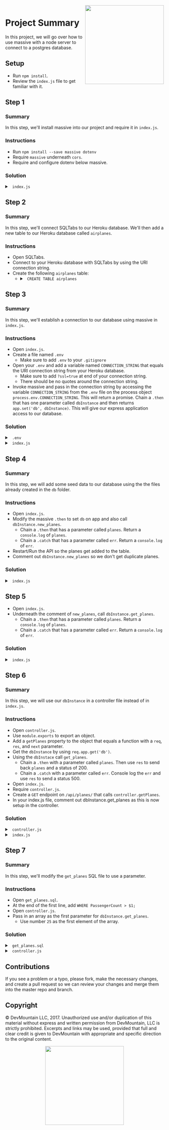 <img src="https://devmounta.in/img/logowhiteblue.png" width="250" align="right">

# Project Summary

In this project, we will go over how to use massive with a node server to connect to a postgres database.

## Setup

* Run `npm install`.
* Review the `index.js` file to get familiar with it.

## Step 1

### Summary

In this step, we'll install massive into our project and require it in `index.js`.

### Instructions

* Run `npm install --save massive dotenv`
* Require `massive` underneath `cors`.
* Require and configure dotenv below massive. 

### Solution

<details>

<summary> <code> index.js </code> </summary>

```js
const express = require('express');
const bodyParser = require('body-parser');
const cors = require('cors');
const massive = require('massive');
require('dotenv').config()

const app = express();
app.use( bodyParser.json() );
app.use( cors() );

const port = process.env.PORT || 3000
app.listen(port, () => { console.log(`Server listening on port ${port}`) } );
```

</details> 

## Step 2

### Summary

In this step, we'll connect SQLTabs to our Heroku database. We'll then add a new table to our Heroku database called `airplanes`.

### Instructions

* Open SQLTabs.
* Connect to your Heroku database with SQLTabs by using the URI connection string.
* Create the following `airplanes` table:
  * <details>
    
    <summary> <code> CREATE TABLE airplanes </code> </summary>
    
    ```sql
    CREATE TABLE airplanes (
      PlaneID SERIAL PRIMARY KEY NOT NULL,
      PlaneType varchar(40) NOT NULL,
      PassengerCount integer NOT NULL
    );
    ```
    
    </details>

## Step 3

### Summary

In this step, we'll establish a connection to our database using massive in `index.js`.

### Instructions

* Open `index.js`.
* Create a file named `.env`
  * Make sure to add `.env` to your `.gitignore`
* Open your `.env` and add a variable named `CONNECTION_STRING` that equals the URI connection string from your Heroku database.
  * Make sure to add `?ssl=true` at end of your connection string.
  * There should be no quotes around the connection string.
* Invoke massive and pass in the connection string by accessing the variable `CONNECTION_STRING` from the `.env` file on the process object `process.env.CONNECTION_STRING`. This will return a promise. Chain a `.then` that has one parameter called `dbInstance` and then returns `app.set('db', dbInstance)`. This will give our express application access to our database.

### Solution

<details>

<summary><code> .env </code></summary>

`CONNECTION_STRING=postgres://username:password@host/dbname?ssl=true`

</details>

<details>

<summary> <code> index.js </code> </summary>

```js
const express = require('express');
const bodyParser = require('body-parser');
const cors = require('cors');
const massive = require('massive');
require('dotenv').config()

const app = express();
massive( process.env.CONNECTION_STRING ).then( dbInstance => app.set('db', dbInstance) );

app.use( bodyParser.json() );
app.use( cors() );

const port = process.env.PORT || 3000
app.listen(port, () => { console.log(`Server listening on port ${port}`) } );
```
</details>

## Step 4

### Summary

In this step, we will add some seed data to our database using the the files already created in the `db` folder.

### Instructions

* Open `index.js`.
* Modify the massive `.then` to set `db` on app and also call `dbInstance.new_planes`.
  * Chain a `.then` that has a parameter called `planes`. Return a `console.log` of `planes`.
  * Chain a `.catch` that has a parameter called `err`. Return a `console.log` of `err`.
* Restart/Run the API so the planes get added to the table.
* Comment out `dbInstance.new_planes` so we don't get duplicate planes.

### Solution

<details>

<summary> <code> index.js </code> </summary>

```js
const express = require('express');
const bodyParser = require('body-parser');
const cors = require('cors');
const massive = require('massive');
require('dotenv').config()

const app = express();
massive( process.env.CONNECTION_STRING ).then( dbInstance => {
  app.set('db', dbInstance);

  // dbInstance.new_planes()
  //   .then( planes => console.log( planes ) )
  //   .catch( err => console.log( err ) );
});

app.use( bodyParser.json() );
app.use( cors() );

const port = process.env.PORT || 3000
app.listen(port, () => { console.log(`Server listening on port ${port}`) } );
```

</details>

## Step 5

* Open `index.js`.
* Underneath the comment of `new_planes`, call `dbInstance.get_planes`.
  * Chain a `.then` that has a parameter called `planes`. Return a `console.log` of `planes`.
  * Chain a `.catch` that has a parameter called `err`. Return a `console.log` of `err`.

### Solution

<details>

<summary> <code> index.js </code> </summary>

```js
const express = require('express');
const bodyParser = require('body-parser');
const cors = require('cors');
const massive = require('massive');
require('dotenv').config()

const app = express();
massive( process.env.CONNECTION_STRING ).then( dbInstance => {
  app.set('db', dbInstance);

  // dbInstance.new_planes()
  //   .then( planes => console.log( planes ) )
  //   .catch( err => console.log( err ) );
  
  dbInstance.get_planes()
    .then( planes => console.log( planes ) )
    .catch( err => console.log( err ) );
});

app.use( bodyParser.json() );
app.use( cors() );

const port = process.env.PORT || 3000
app.listen(port, () => { console.log(`Server listening on port ${port}`) } );
```

</details>

## Step 6

### Summary

In this step, we will use our `dbInstance` in a controller file instead of in `index.js`.

### Instructions

* Open `controller.js`.
* Use `module.exports` to export an object.
* Add a `getPlanes` property to the object that equals a function with a `req`, `res`, and `next` parameter.
* Get the `dbInstance` by using `req.app.get('db')`.
* Using the `dbInstace` call `get_planes`.
  * Chain a `.then` with a parameter called `planes`. Then use `res` to send back `planes` and a status of 200.
  * Chain a `.catch` with a parameter called `err`. Console log the `err` and use `res` to send a status 500.
* Open `index.js`.
* Require `controller.js`.
* Create a `GET` endpoint on `/api/planes/` that calls `controller.getPlanes`.
* In your index.js file, comment out dbInstance.get_planes as this is now setup in the controller.

### Solution

<details>

<summary> <code> controller.js </code> </summary>

```js
module.exports = {
  getPlanes: ( req, res, next ) => {
    const dbInstance = req.app.get('db');

    dbInstance.get_planes()
      .then(planes => { res.status(200).send(planes); })
      .catch( err => { 
        console.log(err);
        res.status(500).send(err);
      });
  }
};
```

</details>

<details>

<summary> <code> index.js </code> </summary>

```js
const express = require('express');
const bodyParser = require('body-parser');
const cors = require('cors');
const massive = require('massive');
require('dotenv').config()
const controller = require('./controller');

const app = express();
massive( process.env.CONNECTION_STRING ).then( dbInstance => {
  app.set('db', dbInstance);

  // dbInstance.new_planes()
  //   .then( planes => console.log( planes ) )
  //   .catch( err => console.log( err ) );

  //dbInstance.get_planes()
  //  .then( planes => console.log( planes ) )
  //  .catch( err => console.log( err ) );
});

app.use( bodyParser.json() );
app.use( cors() );

app.get('/api/planes', controller.getPlanes);

const port = process.env.PORT || 3000
app.listen(port, () => { console.log(`Server listening on port ${port}`) } );
```

</details>

## Step 7

### Summary

In this step, we'll modify the `get_planes` SQL file to use a parameter.

### Instructions

* Open `get_planes.sql`.
* At the end of the first line, add `WHERE PassengerCount > $1;`
* Open `controller.js`.
* Pass in an array as the first parameter for `dbInstance.get_planes`.
  * Use number `25` as the first element of the array.

### Solution

<details>

<summary> <code> get_planes.sql </code> </summary>

```sql
SELECT * FROM airplanes WHERE PassengerCount > $1;
```

</details>

<details>

<summary> <code> controller.js </code> </summary>

```js
module.exports = {
  getPlanes: ( req, res, next ) => {
    const dbInstance = req.app.get('db');

    dbInstance.get_planes([25])
      .then(planes => { res.status(200).send(planes); })
      .catch( err => { 
        console.log(err);
        res.status(500).send(err);
      });
  }
};
```

</details>

## Contributions

If you see a problem or a typo, please fork, make the necessary changes, and create a pull request so we can review your changes and merge them into the master repo and branch.

## Copyright

© DevMountain LLC, 2017. Unauthorized use and/or duplication of this material without express and written permission from DevMountain, LLC is strictly prohibited. Excerpts and links may be used, provided that full and clear credit is given to DevMountain with appropriate and specific direction to the original content.

<p align="center">
<img src="https://devmounta.in/img/logowhiteblue.png" width="250">
</p>
